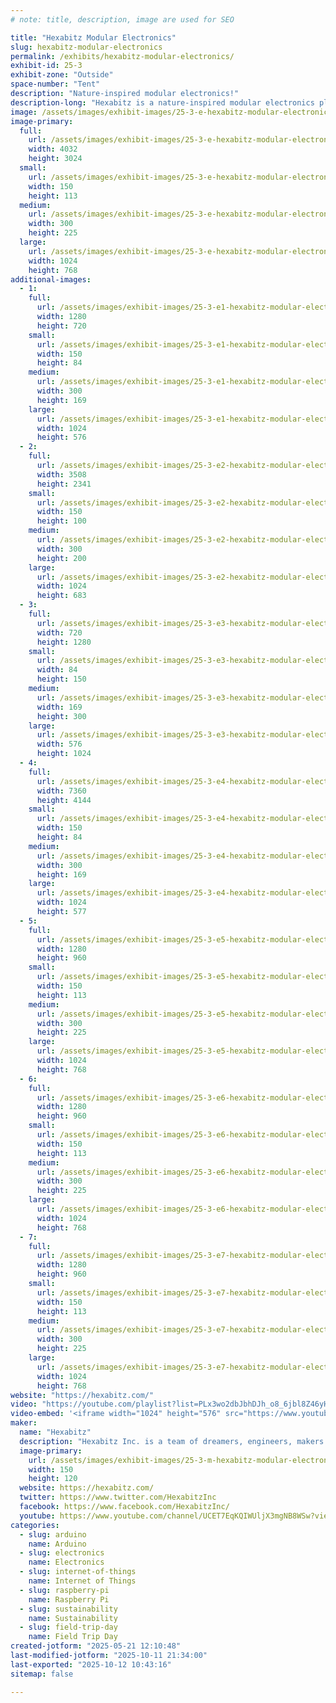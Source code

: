 ```yaml
---
# note: title, description, image are used for SEO

title: "Hexabitz Modular Electronics"
slug: hexabitz-modular-electronics
permalink: /exhibits/hexabitz-modular-electronics/
exhibit-id: 25-3
exhibit-zone: "Outside"
space-number: "Tent"
description: "Nature-inspired modular electronics!"
description-long: "Hexabitz is a nature-inspired modular electronics platform for makers, students, and professionals. We're the world's first multi-processor prototyping system supporting makers with 100s of powerful modules and open-source hardware and software."
image: /assets/images/exhibit-images/25-3-e-hexabitz-modular-electronics-20171123-174037-300x225.jpg
image-primary: 
  full:
    url: /assets/images/exhibit-images/25-3-e-hexabitz-modular-electronics-20171123-174037-full.jpg
    width: 4032
    height: 3024
  small:
    url: /assets/images/exhibit-images/25-3-e-hexabitz-modular-electronics-20171123-174037-150x113.jpg
    width: 150
    height: 113
  medium:
    url: /assets/images/exhibit-images/25-3-e-hexabitz-modular-electronics-20171123-174037-300x225.jpg
    width: 300
    height: 225
  large:
    url: /assets/images/exhibit-images/25-3-e-hexabitz-modular-electronics-20171123-174037-1024x768.jpg
    width: 1024
    height: 768
additional-images: 
  - 1:
    full:
      url: /assets/images/exhibit-images/25-3-e1-hexabitz-modular-electronics-photo1572893442-full.jpeg
      width: 1280
      height: 720
    small:
      url: /assets/images/exhibit-images/25-3-e1-hexabitz-modular-electronics-photo1572893442-150x84.jpeg
      width: 150
      height: 84
    medium:
      url: /assets/images/exhibit-images/25-3-e1-hexabitz-modular-electronics-photo1572893442-300x169.jpeg
      width: 300
      height: 169
    large:
      url: /assets/images/exhibit-images/25-3-e1-hexabitz-modular-electronics-photo1572893442-1024x576.jpeg
      width: 1024
      height: 576
  - 2:
    full:
      url: /assets/images/exhibit-images/25-3-e2-hexabitz-modular-electronics-dsc-3164-full.JPG
      width: 3508
      height: 2341
    small:
      url: /assets/images/exhibit-images/25-3-e2-hexabitz-modular-electronics-dsc-3164-150x100.JPG
      width: 150
      height: 100
    medium:
      url: /assets/images/exhibit-images/25-3-e2-hexabitz-modular-electronics-dsc-3164-300x200.JPG
      width: 300
      height: 200
    large:
      url: /assets/images/exhibit-images/25-3-e2-hexabitz-modular-electronics-dsc-3164-1024x683.JPG
      width: 1024
      height: 683
  - 3:
    full:
      url: /assets/images/exhibit-images/25-3-e3-hexabitz-modular-electronics-photo1592755630-full.jpeg
      width: 720
      height: 1280
    small:
      url: /assets/images/exhibit-images/25-3-e3-hexabitz-modular-electronics-photo1592755630-84x150.jpeg
      width: 84
      height: 150
    medium:
      url: /assets/images/exhibit-images/25-3-e3-hexabitz-modular-electronics-photo1592755630-169x300.jpeg
      width: 169
      height: 300
    large:
      url: /assets/images/exhibit-images/25-3-e3-hexabitz-modular-electronics-photo1592755630-576x1024.jpeg
      width: 576
      height: 1024
  - 4:
    full:
      url: /assets/images/exhibit-images/25-3-e4-hexabitz-modular-electronics-dsc-2838-full.jpg
      width: 7360
      height: 4144
    small:
      url: /assets/images/exhibit-images/25-3-e4-hexabitz-modular-electronics-dsc-2838-150x84.jpg
      width: 150
      height: 84
    medium:
      url: /assets/images/exhibit-images/25-3-e4-hexabitz-modular-electronics-dsc-2838-300x169.jpg
      width: 300
      height: 169
    large:
      url: /assets/images/exhibit-images/25-3-e4-hexabitz-modular-electronics-dsc-2838-1024x577.jpg
      width: 1024
      height: 577
  - 5:
    full:
      url: /assets/images/exhibit-images/25-3-e5-hexabitz-modular-electronics-photo1646125674-full.jpeg
      width: 1280
      height: 960
    small:
      url: /assets/images/exhibit-images/25-3-e5-hexabitz-modular-electronics-photo1646125674-150x113.jpeg
      width: 150
      height: 113
    medium:
      url: /assets/images/exhibit-images/25-3-e5-hexabitz-modular-electronics-photo1646125674-300x225.jpeg
      width: 300
      height: 225
    large:
      url: /assets/images/exhibit-images/25-3-e5-hexabitz-modular-electronics-photo1646125674-1024x768.jpeg
      width: 1024
      height: 768
  - 6:
    full:
      url: /assets/images/exhibit-images/25-3-e6-hexabitz-modular-electronics-photo6001607804613406945-full.jpg
      width: 1280
      height: 960
    small:
      url: /assets/images/exhibit-images/25-3-e6-hexabitz-modular-electronics-photo6001607804613406945-150x113.jpg
      width: 150
      height: 113
    medium:
      url: /assets/images/exhibit-images/25-3-e6-hexabitz-modular-electronics-photo6001607804613406945-300x225.jpg
      width: 300
      height: 225
    large:
      url: /assets/images/exhibit-images/25-3-e6-hexabitz-modular-electronics-photo6001607804613406945-1024x768.jpg
      width: 1024
      height: 768
  - 7:
    full:
      url: /assets/images/exhibit-images/25-3-e7-hexabitz-modular-electronics-photo5778160438821892590-full.jpg
      width: 1280
      height: 960
    small:
      url: /assets/images/exhibit-images/25-3-e7-hexabitz-modular-electronics-photo5778160438821892590-150x113.jpg
      width: 150
      height: 113
    medium:
      url: /assets/images/exhibit-images/25-3-e7-hexabitz-modular-electronics-photo5778160438821892590-300x225.jpg
      width: 300
      height: 225
    large:
      url: /assets/images/exhibit-images/25-3-e7-hexabitz-modular-electronics-photo5778160438821892590-1024x768.jpg
      width: 1024
      height: 768
website: "https://hexabitz.com/"
video: "https://youtube.com/playlist?list=PLx3wo2dbJbhDJh_o8_6jbl8Z46yHdosh0&si=QWVTE60qRGVnEAdm"
video-embed: '<iframe width="1024" height="576" src="https://www.youtube.com/embed/videoseries?list=PLx3wo2dbJbhDJh_o8_6jbl8Z46yHdosh0" frameborder="0" allow="accelerometer; autoplay; clipboard-write; encrypted-media; gyroscope; picture-in-picture; web-share" referrerpolicy="strict-origin-when-cross-origin" allowfullscreen></iframe>'
maker: 
  name: "Hexabitz"
  description: "Hexabitz Inc. is a team of dreamers, engineers, makers and artists who dream about revolutionizing hardware prototyping and the electronics industry in general. We do this by working on our modular prefabricated electronics platform and imagining better ways to build electronic hardware everyday. We see our modules as the Building Blocks of The Digital Age!"
  image-primary:
    url: /assets/images/exhibit-images/25-3-m-hexabitz-modular-electronics-colored-vertical-3-300x239.png
    width: 150
    height: 120
  website: https://hexabitz.com/
  twitter: https://www.twitter.com/HexabitzInc
  facebook: https://www.facebook.com/HexabitzInc/
  youtube: https://www.youtube.com/channel/UCET7EqKQIWUljX3mgNB8WSw?view_as=subscriber
categories: 
  - slug: arduino
    name: Arduino
  - slug: electronics
    name: Electronics
  - slug: internet-of-things
    name: Internet of Things
  - slug: raspberry-pi
    name: Raspberry Pi
  - slug: sustainability
    name: Sustainability
  - slug: field-trip-day
    name: Field Trip Day
created-jotform: "2025-05-21 12:10:48"
last-modified-jotform: "2025-10-11 21:34:00"
last-exported: "2025-10-12 10:43:16"
sitemap: false

---
```

